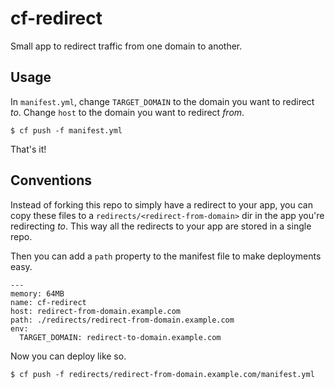 # cf-redirect

Small app to redirect traffic from one domain to another.

## Usage

In `manifest.yml`, change `TARGET_DOMAIN` to the domain you want to redirect _to_. Change `host` to the domain you want to redirect _from_.


    $ cf push -f manifest.yml

That's it!


## Conventions

Instead of forking this repo to simply have a redirect to your app, you can copy
these files to a `redirects/<redirect-from-domain>` dir in the app you're
redirecting _to_. This way all the redirects to your app are stored in a single
repo.

Then you can add a `path` property to the manifest file to make deployments easy.

```
---
memory: 64MB
name: cf-redirect
host: redirect-from-domain.example.com
path: ./redirects/redirect-from-domain.example.com
env:
  TARGET_DOMAIN: redirect-to-domain.example.com
```

Now you can deploy like so.

    $ cf push -f redirects/redirect-from-domain.example.com/manifest.yml
